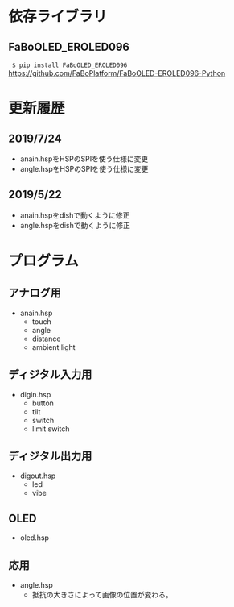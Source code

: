 # 依存ライブラリ

## FaBoOLED_EROLED096
` $ pip install FaBoOLED_EROLED096`  
https://github.com/FaBoPlatform/FaBoOLED-EROLED096-Python

# 更新履歴
## 2019/7/24
- anain.hspをHSPのSPIを使う仕様に変更
- angle.hspをHSPのSPIを使う仕様に変更

## 2019/5/22
- anain.hspをdishで動くように修正
- angle.hspをdishで動くように修正

# プログラム  
## アナログ用 
- anain.hsp  
    - touch  
    - angle  
    - distance  
    - ambient light

## ディジタル入力用
- digin.hsp  
    - button  
    - tilt  
    - switch 
    - limit switch  

## ディジタル出力用
- digout.hsp  
    - led  
    - vibe 

## OLED
- oled.hsp

## 応用
- angle.hsp
    - 抵抗の大きさによって画像の位置が変わる。
